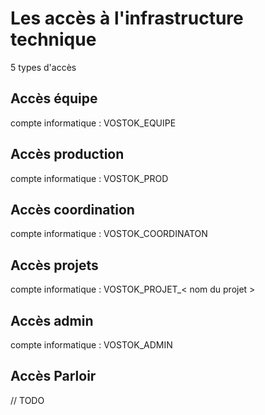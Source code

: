 # Les accès à l'infrastructure technique

5 types d'accès

## Accès équipe

compte informatique : VOSTOK_EQUIPE

## Accès production

compte informatique : VOSTOK_PROD

## Accès coordination

compte informatique : VOSTOK_COORDINATON

## Accès projets

compte informatique : VOSTOK_PROJET_< nom du projet >

## Accès admin

compte informatique : VOSTOK_ADMIN

## Accès Parloir

// TODO



